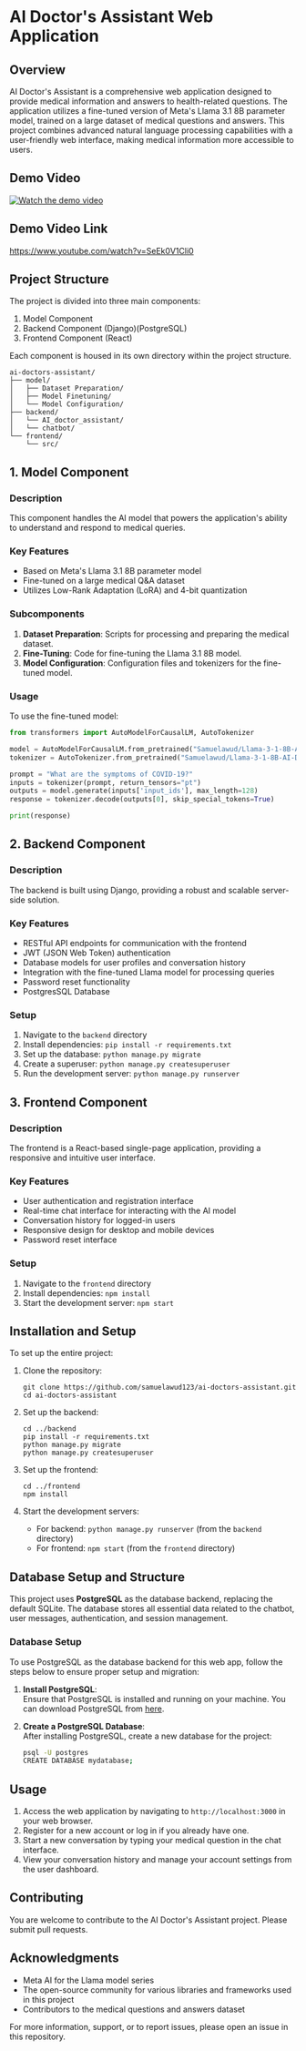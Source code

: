 # AI Doctor's Assistant Web Application

## Overview

AI Doctor's Assistant is a comprehensive web application designed to provide medical information and answers to health-related questions. The application utilizes a fine-tuned version of Meta's Llama 3.1 8B parameter model, trained on a large dataset of medical questions and answers. This project combines advanced natural language processing capabilities with a user-friendly web interface, making medical information more accessible to users.

## Demo Video

[![Watch the demo video](https://img.youtube.com/vi/SeEk0V1Cli0/0.jpg)](https://www.youtube.com/watch?v=SeEk0V1Cli0)

## Demo Video Link 
https://www.youtube.com/watch?v=SeEk0V1Cli0




## Project Structure

The project is divided into three main components:

1. Model Component
2. Backend Component (Django)(PostgreSQL)
3. Frontend Component (React)

Each component is housed in its own directory within the project structure.

```
ai-doctors-assistant/
├── model/
│   ├── Dataset Preparation/
│   ├── Model Finetuning/
│   └── Model Configuration/
├── backend/
│   └── AI_doctor_assistant/
│   └── chatbot/
└── frontend/
    └── src/
```

## 1. Model Component

### Description

This component handles the AI model that powers the application's ability to understand and respond to medical queries.

### Key Features

- Based on Meta's Llama 3.1 8B parameter model
- Fine-tuned on a large medical Q&A dataset
- Utilizes Low-Rank Adaptation (LoRA) and 4-bit quantization

### Subcomponents

1. **Dataset Preparation**: Scripts for processing and preparing the medical dataset.
2. **Fine-Tuning**: Code for fine-tuning the Llama 3.1 8B model.
3. **Model Configuration**: Configuration files and tokenizers for the fine-tuned model.

### Usage

To use the fine-tuned model:

```python
from transformers import AutoModelForCausalLM, AutoTokenizer

model = AutoModelForCausalLM.from_pretrained("Samuelawud/Llama-3-1-8B-AI-Doctors-Assistant")
tokenizer = AutoTokenizer.from_pretrained("Samuelawud/Llama-3-1-8B-AI-Doctors-Assistant")

prompt = "What are the symptoms of COVID-19?"
inputs = tokenizer(prompt, return_tensors="pt")
outputs = model.generate(inputs['input_ids'], max_length=128)
response = tokenizer.decode(outputs[0], skip_special_tokens=True)

print(response)
```

## 2. Backend Component

### Description

The backend is built using Django, providing a robust and scalable server-side solution.

### Key Features

- RESTful API endpoints for communication with the frontend
- JWT (JSON Web Token) authentication
- Database models for user profiles and conversation history
- Integration with the fine-tuned Llama model for processing queries
- Password reset functionality
- PostgresSQL Database

### Setup

1. Navigate to the `backend` directory
2. Install dependencies: `pip install -r requirements.txt`
3. Set up the database: `python manage.py migrate`
4. Create a superuser: `python manage.py createsuperuser`
5. Run the development server: `python manage.py runserver`

## 3. Frontend Component

### Description

The frontend is a React-based single-page application, providing a responsive and intuitive user interface.

### Key Features

- User authentication and registration interface
- Real-time chat interface for interacting with the AI model
- Conversation history for logged-in users
- Responsive design for desktop and mobile devices
- Password reset interface

### Setup

1. Navigate to the `frontend` directory
2. Install dependencies: `npm install`
3. Start the development server: `npm start`

## Installation and Setup

To set up the entire project:

1. Clone the repository:
   ```
   git clone https://github.com/samuelawud123/ai-doctors-assistant.git
   cd ai-doctors-assistant
   ```

2. Set up the backend:
   ```
   cd ../backend
   pip install -r requirements.txt
   python manage.py migrate
   python manage.py createsuperuser
   ```

3. Set up the frontend:
   ```
   cd ../frontend
   npm install
   ```

4. Start the development servers:
   - For backend: `python manage.py runserver` (from the `backend` directory)
   - For frontend: `npm start` (from the `frontend` directory)

## Database Setup and Structure

This project uses **PostgreSQL** as the database backend, replacing the default SQLite. The database stores all essential data related to the chatbot, user messages, authentication, and session management.

### Database Setup

To use PostgreSQL as the database backend for this web app, follow the steps below to ensure proper setup and migration:

1. **Install PostgreSQL**:  
   Ensure that PostgreSQL is installed and running on your machine. You can download PostgreSQL from [here](https://www.postgresql.org/download/).

2. **Create a PostgreSQL Database**:  
   After installing PostgreSQL, create a new database for the project:

   ```bash
   psql -U postgres
   CREATE DATABASE mydatabase;


## Usage

1. Access the web application by navigating to `http://localhost:3000` in your web browser.
2. Register for a new account or log in if you already have one.
3. Start a new conversation by typing your medical question in the chat interface.
4. View your conversation history and manage your account settings from the user dashboard.

## Contributing

You are welcome to contribute to the AI Doctor's Assistant project. Please submit pull requests.

## Acknowledgments

- Meta AI for the Llama model series
- The open-source community for various libraries and frameworks used in this project
- Contributors to the medical questions and answers dataset

For more information, support, or to report issues, please open an issue in this repository.
